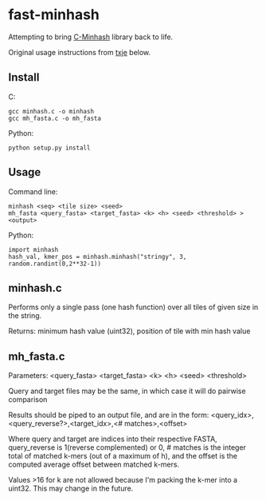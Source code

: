 # fast-minhash

Attempting to bring [C-Minhash](https://github.com/txje/c-minhash) library back to life.

Original usage instructions from [txje](https://github.com/txje) below.

Install
-------

C:

    gcc minhash.c -o minhash
    gcc mh_fasta.c -o mh_fasta

Python:

    python setup.py install


Usage
-----

Command line:

    minhash <seq> <tile size> <seed>
    mh_fasta <query_fasta> <target_fasta> <k> <h> <seed> <threshold> > <output>

Python:

    import minhash
    hash_val, kmer_pos = minhash.minhash("stringy", 3, random.randint(0,2**32-1))


minhash.c
---------

Performs only a single pass (one hash function) over all tiles of given size in the string.

Returns: minimum hash value (uint32), position of tile with min hash value


mh_fasta.c
----------

Parameters: &lt;query_fasta> &lt;target_fasta> &lt;k> &lt;h> &lt;seed> &lt;threshold>

Query and target files may be the same, in which case it will do pairwise comparison

Results should be piped to an output file, and are in the form:
&lt;query_idx>,&lt;query_reverse?>,&lt;target_idx>,&lt;# matches>,&lt;offset>

Where query and target are indices into their respective FASTA, query_reverse is 1(reverse complemented) or 0, # matches is the integer total of matched k-mers (out of a maximum of h), and the offset is the computed average offset between matched k-mers.

Values >16 for k are not allowed because I'm packing the k-mer into a uint32. This may change in the future.
